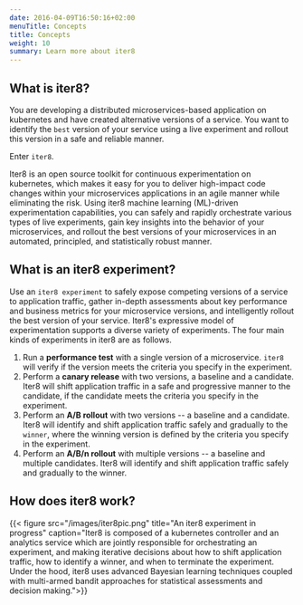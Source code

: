 ```yaml
---
date: 2016-04-09T16:50:16+02:00
menuTitle: Concepts
title: Concepts
weight: 10
summary: Learn more about iter8
---
```


## What is iter8?
You are developing a distributed microservices-based application on kubernetes and have created alternative versions of a service. You want to identify the `best` version of your service using a live experiment and rollout this version in a safe and reliable manner.

Enter `iter8`.

<!-- Software engineers use a variety of continuous experimentation strategies to achieve desirable outcomes for their businesses. The desired outcome could be safely releasing a new version in production while ensuring it meets various service level objectives (SLOs), or finding the `best` version among multiple competing versions of a microservice using live application traffic, or performance testing a version in a dev/test/staging environment before releasing in production.  -->

Iter8 is an open source toolkit for continuous experimentation on kubernetes, which makes it easy for you to deliver high-impact code changes within your microservices applications in an agile manner while eliminating the risk. Using iter8 machine learning (ML)-driven experimentation capabilities, you can safely and rapidly orchestrate various types of live experiments, gain key insights into the behavior of your microservices, and rollout the best versions of your microservices in an automated, principled, and statistically robust manner.

## What is an iter8 experiment?
Use an `iter8 experiment` to safely expose competing versions of a service to application traffic, gather in-depth assessments about key performance and business metrics for your microservice versions, and intelligently rollout the best version of your service. Iter8's expressive model of experimentation supports a diverse variety of experiments. The four main kinds of experiments in iter8 are as follows.

1. Run a **performance test** with a single version of a microservice. `iter8` will verify if the version meets the criteria you specify in the experiment.
2. Perform a **canary release** with two versions, a baseline and a candidate. Iter8 will shift application traffic in a safe and progressive manner to the candidate, if the candidate meets the criteria you specify in the experiment.
3. Perform an **A/B rollout** with two versions -- a baseline and a candidate. Iter8 will identify and shift application traffic safely and gradually to the `winner`, where the winning version is defined by the criteria you specify in the experiment.
4. Perform an **A/B/n rollout** with multiple versions -- a baseline and multiple candidates. Iter8 will identify and shift application traffic safely and gradually to the winner.

<!-- ## What knobs are available to control an iter8 experiment?
Included above is a) Bayesian assessments b) relative criteria, c) comparing more than two versions, d) roll forward, roll back, or split traffic, e) ability to extent iter8 your own custom metrics, and f) ability to specify versions as distinct services or distinct deployments of the same service in k8s

## What insights are available from an iter8 experiment?
Iter8 continually computes a variety of assessments for each version throughout the course of an experiment. Key assessments include the version's observed metric values, the credible intervals for each metric for this version, the probability of the version outperforming the baseline with respect to a given metric, the `win probability` of the version (i.e., the probability that this version is the best version among all versions), whether the version failed to satisfy any criteria, and the probability of a version satisfying all criteria. The concept of a `winner` is applicable in canary releases, A/B and A/B/n rollouts, and is determined by iter8 based on the criteria you specify in the experiment. -->

## How does iter8 work?
{{< figure src="/images/iter8pic.png" title="An iter8 experiment in progress" caption="Iter8 is composed of a kubernetes controller and an analytics service which are jointly responsible for orchestrating an experiment, and making iterative decisions about how to shift application traffic, how to identify a winner, and when to terminate the experiment. Under the hood, iter8 uses advanced Bayesian learning techniques coupled with multi-armed bandit approaches for statistical assessments and decision making.">}}
